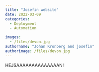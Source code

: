 ```yaml
---
title: "Josefin website"
date: 2022-03-09
categories:
  - Deployment
  - Automation

images:
  - /files/devon.jpg
authorname: "Johan Kronberg and josefin"
authorimage: /files/devon.jpg
---
```


HEJSAAAAAAAAAAAAAAN!

